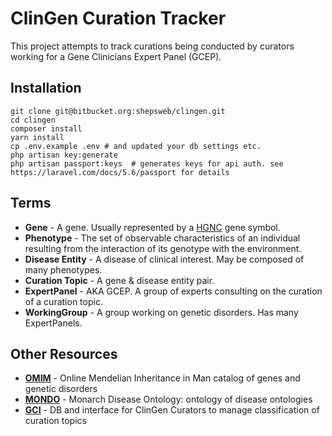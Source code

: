 # ClinGen Curation Tracker

This project attempts to track curations being conducted by curators working for a Gene Clinicians Expert Panel (GCEP).

## Installation
```
git clone git@bitbucket.org:shepsweb/clingen.git
cd clingen
composer install
yarn install
cp .env.example .env # and updated your db settings etc.
php artisan key:generate
php artisan passport:keys  # generates keys for api auth. see https://laravel.com/docs/5.6/passport for details
```

## Terms
* **Gene** - A gene.  Usually represented by a [HGNC](https://www.genenames.org/) gene symbol.
* **Phenotype** - The set of observable characteristics of an individual resulting from the interaction of its genotype with the environment.
* **Disease Entity** - A disease of clinical interest.  May be composed of many phenotypes.
* **Curation Topic** - A gene & disease entity pair.
* **ExpertPanel** - AKA GCEP. A group of experts consulting on the curation of a curation topic.
* **WorkingGroup** - A group working on genetic disorders.  Has many ExpertPanels.

## Other Resources
* **[OMIM](https://www.omim.org/)** - Online Mendelian Inheritance in Man catalog of genes and genetic disorders
* **[MONDO](https://www.ebi.ac.uk/ols/ontologies/mondo)** - Monarch Disease Ontology: ontology of disease ontologies
* **[GCI](https://curation.clinicalgenome.org/)** - DB and interface for ClinGen Curators to manage classification of curation topics
